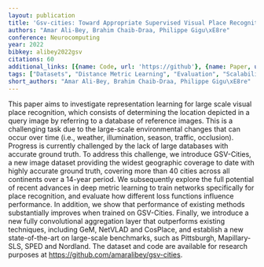```yaml
---
layout: publication
title: 'Gsv-cities: Toward Appropriate Supervised Visual Place Recognition'
authors: "Amar Ali-Bey, Brahim Chaib-Draa, Philippe Gigu\xE8re"
conference: Neurocomputing
year: 2022
bibkey: alibey2022gsv
citations: 60
additional_links: [{name: Code, url: 'https://github'}, {name: Paper, url: 'https://arxiv.org/abs/2210.10239'}]
tags: ["Datasets", "Distance Metric Learning", "Evaluation", "Scalability", "Supervised"]
short_authors: "Amar Ali-Bey, Brahim Chaib-Draa, Philippe Gigu\xE8re"
---
```

This paper aims to investigate representation learning for large scale visual
place recognition, which consists of determining the location depicted in a
query image by referring to a database of reference images. This is a
challenging task due to the large-scale environmental changes that can occur
over time (i.e., weather, illumination, season, traffic, occlusion). Progress
is currently challenged by the lack of large databases with accurate ground
truth. To address this challenge, we introduce GSV-Cities, a new image dataset
providing the widest geographic coverage to date with highly accurate ground
truth, covering more than 40 cities across all continents over a 14-year
period. We subsequently explore the full potential of recent advances in deep
metric learning to train networks specifically for place recognition, and
evaluate how different loss functions influence performance. In addition, we
show that performance of existing methods substantially improves when trained
on GSV-Cities. Finally, we introduce a new fully convolutional aggregation
layer that outperforms existing techniques, including GeM, NetVLAD and
CosPlace, and establish a new state-of-the-art on large-scale benchmarks, such
as Pittsburgh, Mapillary-SLS, SPED and Nordland. The dataset and code are
available for research purposes at https://github.com/amaralibey/gsv-cities.